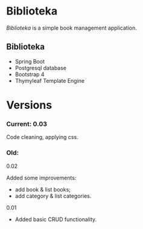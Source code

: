 # Biblioteka

*Biblioteka* is a simple book management application.


## Biblioteka

- Spring Boot
- Postgresql database
- Bootstrap 4
- Thymyleaf Template Engine



# Versions
### Current: 0.03

Code cleaning, applying css.


### Old:
0.02 

Added some improvements:
* add book & list books;
* add category & list categories.

0.01
* Added basic CRUD functionality.
